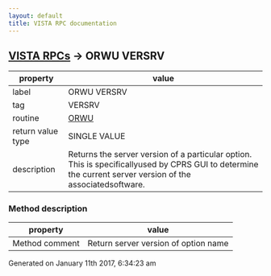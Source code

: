 ```yaml
---
layout: default
title: VISTA RPC documentation
---
```




## [VISTA RPCs](TableOfContent.md) &#8594; ORWU VERSRV 

 property | value 
--- | --- 
 label | ORWU VERSRV
 tag | VERSRV
 routine | [ORWU](http://code.osehra.org/dox/Routine_ORWU_source.html)
 return value type | SINGLE VALUE
 description | Returns the server version of a particular option.  This is specificallyused by CPRS GUI to determine the current server version of the associatedsoftware.


### Method description

 property | value 
--- | --- 
 Method comment | Return server version of option name




Generated on January 11th 2017, 6:34:23 am